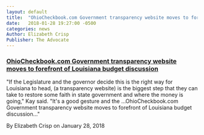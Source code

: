 ```yaml
---
layout: default
title:  "OhioCheckbook.com Government transparency website moves to forefront of Louisiana budget discussion"
date:   2018-01-28 19:27:00 -0500
categories: news
Author: Elizabeth Crisp
Publisher: The Advocate
---
```

<h3><a href="http://www.theadvocate.com/baton_rouge/news/politics/article_9451929e-0324-11e8-b7a5-c34ca60422a3.html" target="_blank">OhioCheckbook.com Government transparency website moves to forefront of Louisiana budget discussion</a>
</h3>

"If the Legislature and the governor decide this is the right way for Louisiana to head, (a transparency website) is the biggest step that they can take to restore some faith in state government and where the money is going," Kay said. "It's a good gesture and the ...OhioCheckbook.com Government transparency website moves to forefront of Louisiana budget discussion…"

By Elizabeth Crisp on January 28, 2018
